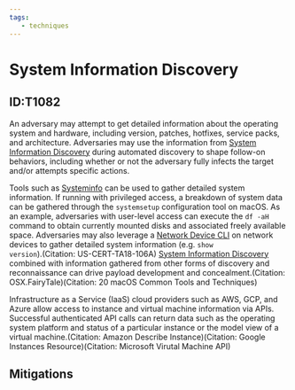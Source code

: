 ```yaml
---
tags:
   - techniques
---
```

# System Information Discovery
## ID:T1082
An adversary may attempt to get detailed information about the operating system and hardware, including version, patches, hotfixes, service packs, and architecture. Adversaries may use the information from [System Information Discovery](/mitre/techniques/T1082) during automated discovery to shape follow-on behaviors, including whether or not the adversary fully infects the target and/or attempts specific actions.

Tools such as [Systeminfo](/mitre/software/S0096) can be used to gather detailed system information. If running with privileged access, a breakdown of system data can be gathered through the <code>systemsetup</code> configuration tool on macOS. As an example, adversaries with user-level access can execute the <code>df -aH</code> command to obtain currently mounted disks and associated freely available space. Adversaries may also leverage a [Network Device CLI](/mitre/techniques/T1059/008) on network devices to gather detailed system information (e.g. <code>show version</code>).(Citation: US-CERT-TA18-106A) [System Information Discovery](/mitre/techniques/T1082) combined with information gathered from other forms of discovery and reconnaissance can drive payload development and concealment.(Citation: OSX.FairyTale)(Citation: 20 macOS Common Tools and Techniques)

Infrastructure as a Service (IaaS) cloud providers such as AWS, GCP, and Azure allow access to instance and virtual machine information via APIs. Successful authenticated API calls can return data such as the operating system platform and status of a particular instance or the model view of a virtual machine.(Citation: Amazon Describe Instance)(Citation: Google Instances Resource)(Citation: Microsoft Virutal Machine API)
## Mitigations

